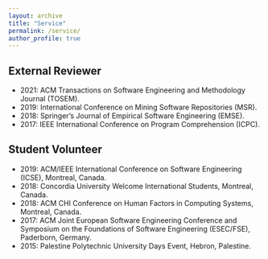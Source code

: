 ```yaml
---
layout: archive
title: "Service"
permalink: /service/
author_profile: true
---
```


## External Reviewer

- 2021: ACM Transactions on Software Engineering and Methodology Journal (TOSEM).
- 2019: International Conference on Mining Software Repositories (MSR).
- 2018: Springer’s Journal of Empirical Software Engineering (EMSE).
- 2017: IEEE International Conference on Program Comprehension (ICPC).

## Student Volunteer

- 2019: ACM/IEEE International Conference on Software Engineering (ICSE), Montreal, Canada.
- 2018: Concordia University Welcome International Students, Montreal, Canada.
- 2018: ACM CHI Conference on Human Factors in Computing Systems, Montreal, Canada.
- 2017: ACM Joint European Software Engineering Conference and Symposium on the Foundations of Software Engineering (ESEC/FSE), Paderborn, Germany.
- 2015: Palestine Polytechnic University Days Event, Hebron, Palestine.
